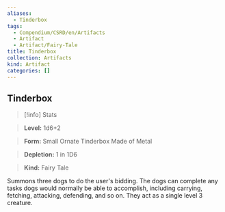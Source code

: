 ```yaml
---
aliases:
  - Tinderbox
tags:
  - Compendium/CSRD/en/Artifacts
  - Artifact
  - Artifact/Fairy-Tale
title: Tinderbox
collection: Artifacts
kind: Artifact
categories: []
---
```

## Tinderbox    
>[!info] Stats    
> **Level:** 1d6+2    
> **Form:** Small Ornate Tinderbox Made of Metal    
> **Depletion:** 1 in 1D6    
> **Kind:** Fairy Tale  
    
Summons three dogs to do the user's bidding. The dogs can complete any tasks dogs would normally be able to accomplish, including carrying, fetching, attacking, defending, and so on. They act as a single level 3 creature.